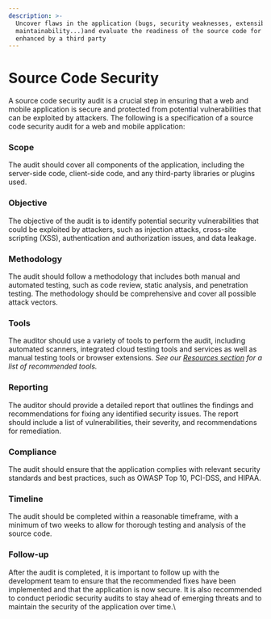 ```yaml
---
description: >-
  Uncover flaws in the application (bugs, security weaknesses, extensibility,
  maintainability...)and evaluate the readiness of the source code for being
  enhanced by a third party
---
```


# Source Code Security

A source code security audit is a crucial step in ensuring that a web and mobile application is secure and protected from potential vulnerabilities that can be exploited by attackers. The following is a specification of a source code security audit for a web and mobile application:

### Scope

The audit should cover all components of the application, including the server-side code, client-side code, and any third-party libraries or plugins used.

### Objective

The objective of the audit is to identify potential security vulnerabilities that could be exploited by attackers, such as injection attacks, cross-site scripting (XSS), authentication and authorization issues, and data leakage.

### Methodology

The audit should follow a methodology that includes both manual and automated testing, such as code review, static analysis, and penetration testing. The methodology should be comprehensive and cover all possible attack vectors.

### Tools

The auditor should use a variety of tools to perform the audit, including automated scanners, integrated cloud testing tools and services as well as manual testing tools or browser extensions. _See our_ [_Resources section_](../../resources-links-and-tools/) _for a list of recommended tools._&#x20;

### Reporting

The auditor should provide a detailed report that outlines the findings and recommendations for fixing any identified security issues. The report should include a list of vulnerabilities, their severity, and recommendations for remediation.

### Compliance

The audit should ensure that the application complies with relevant security standards and best practices, such as OWASP Top 10, PCI-DSS, and HIPAA.

### Timeline

The audit should be completed within a reasonable timeframe, with a minimum of two weeks to allow for thorough testing and analysis of the source code.

### Follow-up

After the audit is completed, it is important to follow up with the development team to ensure that the recommended fixes have been implemented and that the application is now secure. It is also recommended to conduct periodic security audits to stay ahead of emerging threats and to maintain the security of the application over time.\
